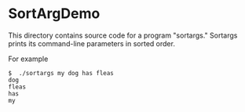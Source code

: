 SortArgDemo
===================================
This directory contains source code for a program "sortargs."
Sortargs prints its command-line parameters in sorted order.  

For example
```
$  ./sortargs my dog has fleas
dog
fleas
has
my
```
